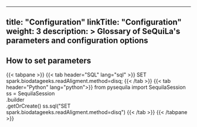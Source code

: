 
---
title: "Configuration"
linkTitle: "Configuration"
weight: 3
description: >
    Glossary of SeQuiLa's parameters and configuration options
---

## How to set parameters
{{< tabpane >}}
{{< tab header="SQL" lang="sql" >}}
SET spark.biodatageeks.readAligment.method=disq;
{{< /tab >}}
{{< tab header="Python" lang="python">}}
from pysequila import SequilaSession
ss = SequilaSession \
.builder \
.getOrCreate()
ss.sql("SET spark.biodatageeks.readAligment.method=disq")
{{< /tab >}}
{{< /tabpane >}}




